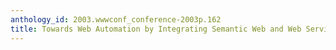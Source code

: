 ```yaml
---
anthology_id: 2003.wwwconf_conference-2003p.162
title: Towards Web Automation by Integrating Semantic Web and Web Services
---
```

